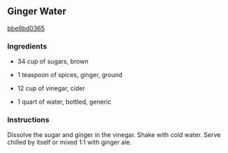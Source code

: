 ## Ginger Water

[bbe8bd0365](http://www.food.com/recipe/ginger-water-34319)

### Ingredients

 - 34 cup of sugars, brown

 - 1 teaspoon of spices, ginger, ground

 - 12 cup of vinegar, cider

 - 1 quart of water, bottled, generic

### Instructions

Dissolve the sugar and ginger in the vinegar. Shake with cold water. Serve chilled by itself or mixed 1:1 with ginger ale.